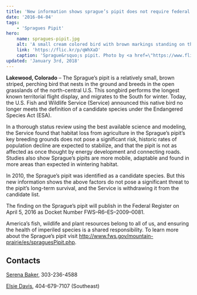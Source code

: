 ```yaml
---
title: 'New information shows sprague’s pipit does not require federal protection'
date: '2016-04-04'
tags:
    - 'Spragues Pipit'
hero:
    name: spragues-pipit.jpg
    alt: 'A small cream colored bird with brown markings standing on the ground.'
    link: 'https://flic.kr/p/qWhXaD'
    caption: 'Sprague&rsquo;s pipit. Photo by <a href=\"https://www.flickr.com/photos/9765210@N03/\" target=\"_blank\">Dominic Sherony</a> <a href=\"https://creativecommons.org/licenses/by-sa/2.0/\" target=\"_blank\">CC BY-SA 2.0</a>.'
updated: 'January 3rd, 2018'
---
```


**Lakewood, Colorado** – The Sprague’s pipit is a relatively small, brown striped, perching bird that nests in the ground and breeds in the open grasslands of the north-central U.S. This songbird performs the longest known territorial flight display, and migrates to the South for winter. Today, the U.S. Fish and Wildlife Service (Service) announced this native bird no longer meets the definition of a candidate species under the Endangered Species Act (ESA).

In a thorough status review using the best available science and modeling, the Service found that habitat loss from agriculture in the Sprague’s pipit’s key breeding grounds does not pose a significant risk, historic rates of population decline are expected to stabilize, and that the pipit is not as affected as once thought by energy development and connecting roads. Studies also show Sprague’s pipits are more mobile, adaptable and found in more areas than expected in wintering habitat.

In 2010, the Sprague’s pipit was identified as a candidate species. But this new information shows the above factors do not pose a significant threat to the pipit’s long-term survival, and the Service is withdrawing it from the candidate list.

The finding on the Sprague’s pipit will publish in the Federal Register on April 5, 2016 as Docket Number FWS–R6–ES–2009–0081.

America’s fish, wildlife and plant resources belong to all of us, and ensuring the health of imperiled species is a shared responsibility. To learn more about the Sprague’s pipit visit http://www.fws.gov/mountain-prairie/es/spraguesPipit.php.

## Contacts

[Serena Baker](mailto:serena_baker@fws.gov), 303-236-4588  

[Elsie Davis](mailto:elsie_davis@fws.gov), 404-679-7107 (Southeast)

